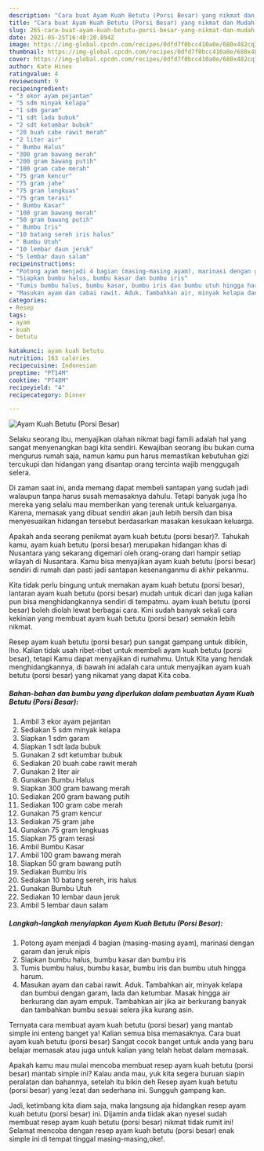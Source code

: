 ```yaml
---
description: "Cara buat Ayam Kuah Betutu (Porsi Besar) yang nikmat dan Mudah Dibuat"
title: "Cara buat Ayam Kuah Betutu (Porsi Besar) yang nikmat dan Mudah Dibuat"
slug: 265-cara-buat-ayam-kuah-betutu-porsi-besar-yang-nikmat-dan-mudah-dibuat
date: 2021-05-25T16:40:20.894Z
image: https://img-global.cpcdn.com/recipes/0dfd7f0bcc410a0e/680x482cq70/ayam-kuah-betutu-porsi-besar-foto-resep-utama.jpg
thumbnail: https://img-global.cpcdn.com/recipes/0dfd7f0bcc410a0e/680x482cq70/ayam-kuah-betutu-porsi-besar-foto-resep-utama.jpg
cover: https://img-global.cpcdn.com/recipes/0dfd7f0bcc410a0e/680x482cq70/ayam-kuah-betutu-porsi-besar-foto-resep-utama.jpg
author: Kate Hines
ratingvalue: 4
reviewcount: 9
recipeingredient:
- "3 ekor ayam pejantan"
- "5 sdm minyak kelapa"
- "1 sdm garam"
- "1 sdt lada bubuk"
- "2 sdt ketumbar bubuk"
- "20 buah cabe rawit merah"
- "2 liter air"
- " Bumbu Halus"
- "300 gram bawang merah"
- "200 gram bawang putih"
- "100 gram cabe merah"
- "75 gram kencur"
- "75 gram jahe"
- "75 gram lengkuas"
- "75 gram terasi"
- " Bumbu Kasar"
- "100 gram bawang merah"
- "50 gram bawang putih"
- " Bumbu Iris"
- "10 batang sereh iris halus"
- " Bumbu Utuh"
- "10 lembar daun jeruk"
- "5 lembar daun salam"
recipeinstructions:
- "Potong ayam menjadi 4 bagian (masing-masing ayam), marinasi dengan garam dan jeruk nipis"
- "Siapkan bumbu halus, bumbu kasar dan bumbu iris"
- "Tumis bumbu halus, bumbu kasar, bumbu iris dan bumbu utuh hingga harum."
- "Masukan ayam dan cabai rawit. Aduk. Tambahkan air, minyak kelapa dan bumbui dengan garam, lada dan ketumbar. Masak hingga air berkurang dan ayam empuk. Tambahkan air jika air berkurang banyak dan tambahkan bumbu sesuai selera jika kurang asin."
categories:
- Resep
tags:
- ayam
- kuah
- betutu

katakunci: ayam kuah betutu 
nutrition: 163 calories
recipecuisine: Indonesian
preptime: "PT14M"
cooktime: "PT48M"
recipeyield: "4"
recipecategory: Dinner

---
```



![Ayam Kuah Betutu (Porsi Besar)](https://img-global.cpcdn.com/recipes/0dfd7f0bcc410a0e/680x482cq70/ayam-kuah-betutu-porsi-besar-foto-resep-utama.jpg)

Selaku seorang ibu, menyajikan olahan nikmat bagi famili adalah hal yang sangat menyenangkan bagi kita sendiri. Kewajiban seorang ibu bukan cuma mengurus rumah saja, namun kamu pun harus memastikan kebutuhan gizi tercukupi dan hidangan yang disantap orang tercinta wajib menggugah selera.

Di zaman  saat ini, anda memang dapat membeli santapan yang sudah jadi walaupun tanpa harus susah memasaknya dahulu. Tetapi banyak juga lho mereka yang selalu mau memberikan yang terenak untuk keluarganya. Karena, memasak yang dibuat sendiri akan jauh lebih bersih dan bisa menyesuaikan hidangan tersebut berdasarkan masakan kesukaan keluarga. 



Apakah anda seorang penikmat ayam kuah betutu (porsi besar)?. Tahukah kamu, ayam kuah betutu (porsi besar) merupakan hidangan khas di Nusantara yang sekarang digemari oleh orang-orang dari hampir setiap wilayah di Nusantara. Kamu bisa menyajikan ayam kuah betutu (porsi besar) sendiri di rumah dan pasti jadi santapan kesenanganmu di akhir pekanmu.

Kita tidak perlu bingung untuk memakan ayam kuah betutu (porsi besar), lantaran ayam kuah betutu (porsi besar) mudah untuk dicari dan juga kalian pun bisa menghidangkannya sendiri di tempatmu. ayam kuah betutu (porsi besar) boleh diolah lewat berbagai cara. Kini sudah banyak sekali cara kekinian yang membuat ayam kuah betutu (porsi besar) semakin lebih nikmat.

Resep ayam kuah betutu (porsi besar) pun sangat gampang untuk dibikin, lho. Kalian tidak usah ribet-ribet untuk membeli ayam kuah betutu (porsi besar), tetapi Kamu dapat menyajikan di rumahmu. Untuk Kita yang hendak menghidangkannya, di bawah ini adalah cara untuk menyajikan ayam kuah betutu (porsi besar) yang nikamat yang dapat Kita coba.

<!--inarticleads1-->

##### Bahan-bahan dan bumbu yang diperlukan dalam pembuatan Ayam Kuah Betutu (Porsi Besar):

1. Ambil 3 ekor ayam pejantan
1. Sediakan 5 sdm minyak kelapa
1. Siapkan 1 sdm garam
1. Siapkan 1 sdt lada bubuk
1. Gunakan 2 sdt ketumbar bubuk
1. Sediakan 20 buah cabe rawit merah
1. Gunakan 2 liter air
1. Gunakan  Bumbu Halus
1. Siapkan 300 gram bawang merah
1. Sediakan 200 gram bawang putih
1. Sediakan 100 gram cabe merah
1. Gunakan 75 gram kencur
1. Sediakan 75 gram jahe
1. Gunakan 75 gram lengkuas
1. Siapkan 75 gram terasi
1. Ambil  Bumbu Kasar
1. Ambil 100 gram bawang merah
1. Siapkan 50 gram bawang putih
1. Sediakan  Bumbu Iris
1. Sediakan 10 batang sereh, iris halus
1. Gunakan  Bumbu Utuh
1. Sediakan 10 lembar daun jeruk
1. Ambil 5 lembar daun salam




<!--inarticleads2-->

##### Langkah-langkah menyiapkan Ayam Kuah Betutu (Porsi Besar):

1. Potong ayam menjadi 4 bagian (masing-masing ayam), marinasi dengan garam dan jeruk nipis
1. Siapkan bumbu halus, bumbu kasar dan bumbu iris
1. Tumis bumbu halus, bumbu kasar, bumbu iris dan bumbu utuh hingga harum.
1. Masukan ayam dan cabai rawit. Aduk. Tambahkan air, minyak kelapa dan bumbui dengan garam, lada dan ketumbar. Masak hingga air berkurang dan ayam empuk. Tambahkan air jika air berkurang banyak dan tambahkan bumbu sesuai selera jika kurang asin.




Ternyata cara membuat ayam kuah betutu (porsi besar) yang mantab simple ini enteng banget ya! Kalian semua bisa memasaknya. Cara buat ayam kuah betutu (porsi besar) Sangat cocok banget untuk anda yang baru belajar memasak atau juga untuk kalian yang telah hebat dalam memasak.

Apakah kamu mau mulai mencoba membuat resep ayam kuah betutu (porsi besar) mantab simple ini? Kalau anda mau, yuk kita segera buruan siapin peralatan dan bahannya, setelah itu bikin deh Resep ayam kuah betutu (porsi besar) yang lezat dan sederhana ini. Sungguh gampang kan. 

Jadi, ketimbang kita diam saja, maka langsung aja hidangkan resep ayam kuah betutu (porsi besar) ini. Dijamin anda tiidak akan nyesel sudah membuat resep ayam kuah betutu (porsi besar) nikmat tidak rumit ini! Selamat mencoba dengan resep ayam kuah betutu (porsi besar) enak simple ini di tempat tinggal masing-masing,oke!.

